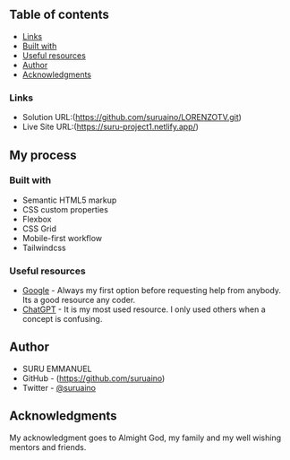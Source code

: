 ## Table of contents
  - [Links](#links)
  - [Built with](#built-with)
  - [Useful resources](#useful-resources)
- [Author](#author)
- [Acknowledgments](#acknowledgments)


### Links

- Solution URL:(https://github.com/suruaino/LORENZOTV.git)
- Live Site URL:(https://suru-project1.netlify.app/)

## My process

### Built with

- Semantic HTML5 markup
- CSS custom properties
- Flexbox
- CSS Grid
- Mobile-first workflow
- Tailwindcss

### Useful resources

- [Google](https://www.google.com) - Always my first option before requesting help from anybody. Its a good resource any coder.
- [ChatGPT](https://chat.openai.com/) - It is my most used resource. I only used others when a concept is confusing.

## Author

- SURU EMMANUEL
- GitHub - (https://github.com/suruaino)
- Twitter - [@suruaino](https://www.twitter.com/suruaino)

## Acknowledgments

My acknowledgment goes to Almight God, my family and my well wishing mentors and friends.
